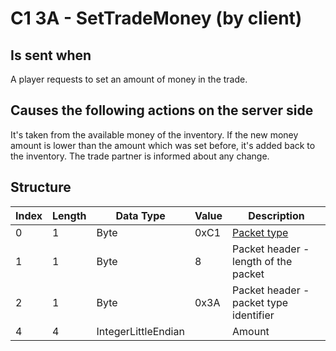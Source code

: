 # C1 3A - SetTradeMoney (by client)

## Is sent when

A player requests to set an amount of money in the trade.

## Causes the following actions on the server side

It's taken from the available money of the inventory. If the new money amount is lower than the amount which was set before, it's added back to the inventory. The trade partner is informed about any change.

## Structure

| Index | Length | Data Type | Value | Description |
|-------|--------|-----------|-------|-------------|
| 0 | 1 |   Byte   | 0xC1  | [Packet type](PacketTypes.md) |
| 1 | 1 |    Byte   |   8   | Packet header - length of the packet |
| 2 | 1 |    Byte   | 0x3A  | Packet header - packet type identifier |
| 4 | 4 | IntegerLittleEndian |  | Amount |